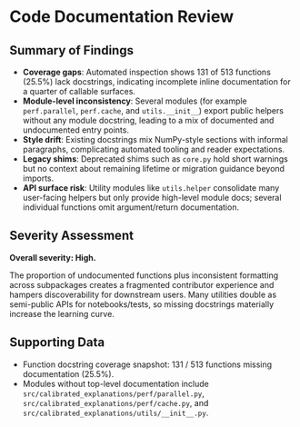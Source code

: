 # Code Documentation Review

## Summary of Findings
- **Coverage gaps**: Automated inspection shows 131 of 513 functions (25.5%) lack docstrings, indicating incomplete inline documentation for a quarter of callable surfaces.
- **Module-level inconsistency**: Several modules (for example `perf.parallel`, `perf.cache`, and `utils.__init__`) export public helpers without any module docstring, leading to a mix of documented and undocumented entry points.
- **Style drift**: Existing docstrings mix NumPy-style sections with informal paragraphs, complicating automated tooling and reader expectations.
- **Legacy shims**: Deprecated shims such as `core.py` hold short warnings but no context about remaining lifetime or migration guidance beyond imports.
- **API surface risk**: Utility modules like `utils.helper` consolidate many user-facing helpers but only provide high-level module docs; several individual functions omit argument/return documentation.

## Severity Assessment
**Overall severity: High.**

The proportion of undocumented functions plus inconsistent formatting across subpackages creates a fragmented contributor experience and hampers discoverability for downstream users. Many utilities double as semi-public APIs for notebooks/tests, so missing docstrings materially increase the learning curve.

## Supporting Data
- Function docstring coverage snapshot: 131 / 513 functions missing documentation (25.5%).
- Modules without top-level documentation include `src/calibrated_explanations/perf/parallel.py`, `src/calibrated_explanations/perf/cache.py`, and `src/calibrated_explanations/utils/__init__.py`.

